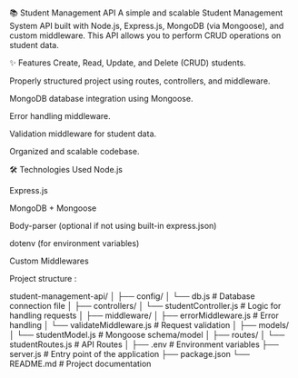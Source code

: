 📚 Student Management API
A simple and scalable Student Management System API built with Node.js, Express.js, MongoDB (via Mongoose), and custom middleware.
This API allows you to perform CRUD operations on student data.

✨ Features
Create, Read, Update, and Delete (CRUD) students.

Properly structured project using routes, controllers, and middleware.

MongoDB database integration using Mongoose.

Error handling middleware.

Validation middleware for student data.

Organized and scalable codebase.

🛠 Technologies Used
Node.js

Express.js

MongoDB + Mongoose

Body-parser (optional if not using built-in express.json)

dotenv (for environment variables)

Custom Middlewares

Project structure : 


student-management-api/
│
├── config/
│   └── db.js          # Database connection file
│
├── controllers/
│   └── studentController.js   # Logic for handling requests
│
├── middleware/
│   ├── errorMiddleware.js     # Error handling
│   └── validateMiddleware.js  # Request validation
│
├── models/
│   └── studentModel.js        # Mongoose schema/model
│
├── routes/
│   └── studentRoutes.js       # API Routes
│
├── .env               # Environment variables
├── server.js          # Entry point of the application
├── package.json
└── README.md          # Project documentation
